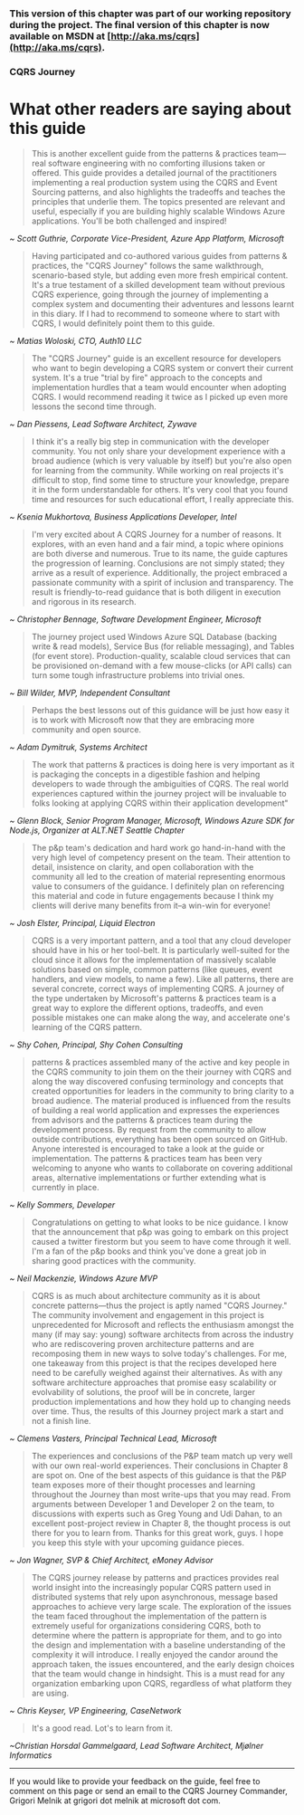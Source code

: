 ### This version of this chapter was part of our working repository during the project. The final version of this chapter is now available on MSDN at [http://aka.ms/cqrs](http://aka.ms/cqrs).

### CQRS Journey

# What other readers are saying about this guide 

> This is another excellent guide from the patterns & practices team—real software engineering with no comforting illusions taken or offered. This guide provides a detailed journal of the practitioners implementing a real production system using the CQRS and Event Sourcing patterns, and also highlights the tradeoffs and teaches the principles that underlie them. The topics presented are relevant and useful, especially if you are building highly scalable Windows Azure applications. You'll be both challenged and inspired!  

*~ Scott Guthrie, Corporate Vice-President, Azure App Platform, Microsoft*

> Having participated and co-authored various guides from patterns & practices, the "CQRS Journey" follows the same walkthrough, scenario-based style, but adding even more fresh empirical content. It's a true testament of a skilled development team without previous CQRS experience, going through the journey of implementing a complex system and documenting their adventures and lessons learnt in this diary. If I had to recommend to someone where to start with CQRS, I would definitely point them to this guide.  

*~ Matias Woloski, CTO, Auth10 LLC*

> The "CQRS Journey" guide is an excellent resource for developers who want to begin developing a CQRS system or convert their current system. It's a true "trial by fire" approach to the concepts and implementation hurdles that a team would encounter when adopting CQRS. I would recommend reading it twice as I picked up even more lessons the second time through.  

*~ Dan Piessens, Lead Software Architect, Zywave*

> I think it's a really big step in communication with the developer community. You not only share your development experience with a broad audience (which is very valuable by itself) but you're also open for learning from the community. While working on real projects it's difficult to stop, find some time to structure your knowledge, prepare it in the form understandable for others. It's very cool that you found time and resources for such educational effort, I really appreciate this.   

*~ Ksenia Mukhortova, Business Applications Developer, Intel*

> I'm very excited about A CQRS Journey for a number of reasons. It explores, with an even hand and a fair mind, a topic where opinions are both diverse and numerous. True to its name, the guide captures the progression of learning. Conclusions are not simply stated; they arrive as a result of experience. Additionally, the project embraced a passionate community with a spirit of inclusion and transparency. The result is friendly-to-read guidance that is both diligent in execution and rigorous in its research.  

*~ Christopher Bennage, Software Development Engineer, Microsoft*

> The journey project used Windows Azure SQL Database (backing write & read models), Service Bus (for reliable messaging), and Tables (for event store). Production-quality, scalable cloud services that can be provisioned on-demand with a few mouse-clicks (or API calls) can turn some tough infrastructure problems into trivial ones.   

*~ Bill Wilder, MVP, Independent Consultant*

> Perhaps the best lessons out of this guidance will be just how easy it is to work with Microsoft now that they are embracing more community and open source.   

*~ Adam Dymitruk, Systems Architect*

> The work that patterns & practices is doing here is very important as it is packaging the concepts in a digestible fashion and helping developers to wade through the ambiguities of CQRS. The real world experiences captured within the journey project will be invaluable to folks looking at applying CQRS within their application development"   

*~ Glenn Block, Senior Program Manager, Microsoft, Windows Azure SDK for Node.js, Organizer at ALT.NET Seattle Chapter*

> The p&p team's dedication and hard work go hand-in-hand with the very high level of competency present on the team. Their attention to detail, insistence on clarity, and open collaboration with the community all led to the creation of material representing enormous value to consumers of the guidance. I definitely plan on referencing this material and code in future engagements because I think my clients will derive many benefits from it–a win-win for everyone!    

*~ Josh Elster, Principal, Liquid Electron*

> CQRS is a very important pattern, and a tool that any cloud developer should have in his or her tool-belt. It is particularly well-suited for the cloud since it allows for the implementation of massively scalable solutions based on simple, common patterns (like queues, event handlers, and view models, to name a few). Like all patterns, there are several concrete, correct ways of implementing CQRS. A journey of the type undertaken by Microsoft's patterns & practices team is a great way to explore the different options, tradeoffs, and even possible mistakes one can make along the way, and accelerate one's learning of the CQRS pattern.    

*~ Shy Cohen, Principal, Shy Cohen Consulting*

> patterns & practices assembled many of the active and key people in the CQRS community to join them on the their journey with CQRS and along the way discovered confusing terminology and concepts that created opportunities for leaders in the community to bring clarity to a broad audience. The material produced is influenced from the results of building a real world application and expresses the experiences from advisors and the patterns & practices team during the development process. By request from the community to allow outside contributions, everything has been open sourced on GitHub. Anyone interested is encouraged to take a look at the guide or implementation. The patterns & practices team has been very welcoming to anyone who wants to collaborate on covering additional areas, alternative implementations or further extending what is currently in place.  

*~ Kelly Sommers, Developer*

> Congratulations on getting to what looks to be nice guidance. I know that the announcement that p&p was going to embark on this project caused a twitter firestorm but you seem to have come through it well. I'm a fan of the p&p books and think you've done a great job in sharing good practices with the community.   

*~ Neil Mackenzie, Windows Azure MVP*

> CQRS is as much about architecture community as it is about concrete patterns—thus the project is aptly named "CQRS Journey." The community involvement and engagement in this project is unprecedented for Microsoft and reflects the enthusiasm amongst the many (if may say: young) software architects from across the industry who are rediscovering proven architecture patterns and are recomposing them in new ways to solve today's challenges. For me, one takeaway from this project is that the recipes developed here need to be carefully weighed against their alternatives. As with any software architecture approaches that promise easy scalability or evolvability of solutions, the proof will be in concrete, larger production implementations and how they hold up to changing needs over time. Thus, the results of this Journey project mark a start and not a finish line.  

*~ Clemens Vasters, Principal Technical Lead, Microsoft*

> The experiences and conclusions of the P&P team match up very well with our own real-world experiences. Their conclusions in Chapter 8 are spot on. One of the best aspects of this guidance is that the P&P team exposes more of their thought processes and learning throughout the Journey than most write-ups that you may read. From arguments between Developer 1 and Developer 2 on the team, to discussions with experts such as Greg Young and Udi Dahan, to an excellent post-project review in Chapter 8, the thought process is out there for you to learn from. 
> Thanks for this great work, guys. I hope you keep this style with your upcoming guidance pieces.

*~ Jon Wagner, SVP & Chief Architect, eMoney Advisor*

> The CQRS journey release by patterns and practices provides real world insight into the increasingly popular CQRS pattern used in distributed systems that rely upon asynchronous, message based approaches to achieve very large scale.  The exploration of the issues the team faced throughout the implementation of the pattern is extremely useful for organizations considering CQRS, both to determine where the pattern is appropriate for them, and to go into the design and implementation with a baseline understanding of the complexity it will introduce.  I really enjoyed the candor around the approach taken, the issues encountered, and the early design choices that the team would change in hindsight.  This is a must read for any organization embarking upon CQRS, regardless of what platform they are using. 

*~ Chris Keyser, VP Engineering, CaseNetwork*

> It's a good read. Lot's to learn from it. 

*~Christian Horsdal Gammelgaard, Lead Software Architect, Mjølner Informatics*

----------


If you would like to provide your feedback on the guide, feel free to comment on this page or send an email to 
the CQRS Journey Commander, Grigori Melnik at grigori dot melnik at microsoft dot com.

